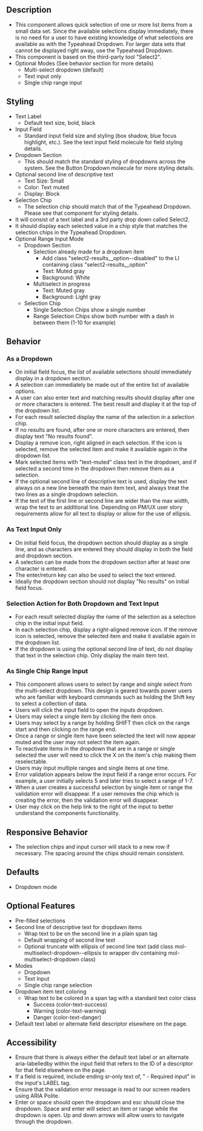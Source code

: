 ## Description
- This component allows quick selection of one or more list items from a small data set. Since the available selections display immediately, there is no need for a user to have existing knowledge of what selections are available as with the Typeahead Dropdown. For larger data sets that cannot be displayed right away, use the Typeahead Dropdown.
- This component is based on the third-party tool "Select2".
- Optional Modes (See behavior section for more details)
  - Multi-select dropdown (default)
  - Text input only
  - Single chip range input

## Styling
- Text Label
  - Default text size, bold, black
- Input Field
  - Standard input field size and styling (box shadow, blue focus highlight, etc.). See the text input field molecule for field styling details.
- Dropdown Section
  - This should match the standard styling of dropdowns across the system. See the Button Dropdown molecule for more styling details. 
- Optional second line of descriptive text
  - Text Size: Small
  - Color: Text muted
  - Display: Block
- Selection Chip
  - The selection chip should match that of the Typeahead Dropdown. Please see that component for styling details.
- It will consist of a text label and a 3rd party drop down called Select2.
- It should display each selected value in a chip style that matches the selection chips in the Typeahead Dropdown.
- Optional Range Input Mode
  - Dropdown Section
    - Selection already made for a dropdown item
      - Add class "select2-results__option--disabled" to the LI containing class "select2-results__option"
      - Text: Muted gray
      - Background: White
    - Multiselect in progress
      - Text: Muted gray
      - Background: Light gray
  - Selection Chip
    - Single Selection Chips show a single number
    - Range Selection Chips show both number with a dash in between them (1-10 for example)


## Behavior
### As a Dropdown
- On initial field focus, the list of available selections should immediately display in a dropdown section.
- A selection can immediately be made out of the entire list of available options. 
- A user can also enter text and matching results should display after one or more characters is entered.  The best result and display it at the top of the dropdown list.
- For each result selected display the name of the selection in a selection chip.
- If no results are found, after one or more characters are entered, then display text "No results found".
- Display a remove icon, right aligned in each selection.  If the icon is selected, remove the selected item and make it available again in the dropdown list.
- Mark selected items with "text-muted" class text in the dropdown, and if selected a second time in the dropdown then remove them as a selection.
- If the optional second line of descriptive text is used, display the text always on a new line beneath the main item text, and always treat the two lines as a single dropdown selection.
- If the text of the first line or second line are wider than the max width, wrap the text to an additional line. Depending on PM/UX user story requirements allow for all text to display or allow for the use of ellipsis. 

### As Text Input Only
- On initial field focus, the dropdown section should display as a single line, and as characters are entered they should display in both the field and dropdown section.
- A selection can be made from the dropdown section after at least one character is entered.
- The enter/return key can also be used to select the text entered.
- Ideally the dropdown section should not display "No results" on initial field focus.

### Selection Action for Both Dropdown and Text Input
- For each result selected display the name of the selection as a selection chip in the initial input field.
- In each selection chip, display a right-aligned remove icon.  If the remove icon is selected, remove the selected item and make it available again in the dropdown list.
- If the dropdown is using the optional second line of text, do not display that text in the selection chip. Only display the main item text.

### As Single Chip Range Input
- This component allows users to select by range and single select from the multi-select dropdown. This design is geared towards power users who are familiar with keyboard commands such as holding the Shift key to select a collection of data.  
- Users will click the input field to open the inputs dropdown.
- Users may select a single item by clicking the item once.
- Users may select by a range by holding SHIFT then click on the range start and then clicking on the range end. 
- Once a range or single item have been selected the text will now appear muted and the user may not select the item again. 
- To reactivate items in the dropdown that are in a range or single selected the user will need to click the X on the item's chip making them reselectable.
- Users may input multiple ranges and single items at one time. 
- Error validation appears below the input field if a range error occurs. For example, a user initially selects 5 and later tries to select a range of 1-7. 
- When a user creates a successful selection by single item or range the validation error will disappear. If a user removes the chip which is creating the error, then the validation error will disappear. 
- User may click on the help link to the right of the input to better understand the components functionality.

## Responsive Behavior
- The selection chips and input cursor will stack to a new row if necessary. The spacing around the chips should remain consistent.

## Defaults
- Dropdown mode

## Optional Features
- Pre-filled selections
- Second line of descriptive text for dropdown items
  - Wrap text to be on the second line in a plain span tag
  - Default wrapping of second line text
  - Optional truncate with ellipsis of second line text (add class mol-multiselect-dropdown--ellipsis to wrapper div containing mol-multiselect-dropdown class)
- Modes
  - Dropdown
  - Text Input
  - Single chip range selection
- Dropdown item text coloring
  - Wrap text to be colored in a span tag with a standard text color class
    - Success (color-text-success)
    - Warning (color-text-warning)
    - Danger (color-text-danger)
- Default text label or alternate field descriptor elsewhere on the page.

## Accessibility
- Ensure that there is always either the default text label or an alternate aria-labelledby within the input field that refers to the ID of a descriptor for that field elsewhere on the page. 
- If a field is required, include ending sr-only text of, " - Required input" in the input's LABEL tag.
- Ensure that the validation error message is read to our screen readers using ARIA Polite.
- Enter or space should open the dropdown and esc should close the dropdown. Space and enter will select an item or range while the dropdown is open. Up and down arrows will allow users to navigate through the dropdown. 

